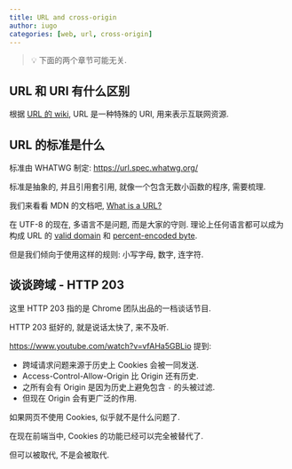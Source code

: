 ```yaml
---
title: URL and cross-origin
author: iugo
categories: [web, url, cross-origin]
---
```


> :bulb: 下面的两个章节可能无关.

## URL 和 URI 有什么区别

根据 [URL 的 wiki][0], URL 是一种特殊的 URI, 用来表示互联网资源.

## URL 的标准是什么

标准由 WHATWG 制定: <https://url.spec.whatwg.org/>

标准是抽象的, 并且引用套引用, 就像一个包含无数小函数的程序, 需要梳理.

我们来看看 MDN 的文档吧, [What is a URL?][1]

在 UTF-8 的现在, 多语言不是问题, 而是大家的守则.
理论上任何语言都可以成为构成 URL 的 [valid domain][2] 和 [percent-encoded byte][3].

但是我们倾向于使用这样的规则: 小写字母, 数字, 连字符.

[0]: https://en.wikipedia.org/wiki/URL
[1]: https://developer.mozilla.org/en-US/docs/Learn/Common_questions/What_is_a_URL
[2]: https://url.spec.whatwg.org/#valid-domain
[3]: https://url.spec.whatwg.org/#percent-encoded-byte

## 谈谈跨域 - HTTP 203

这里 HTTP 203 指的是 Chrome 团队出品的一档谈话节目.

HTTP 203 挺好的, 就是说话太快了, 来不及听.

<https://www.youtube.com/watch?v=vfAHa5GBLio> 提到:

- 跨域请求问题来源于历史上 Cookies 会被一同发送.
- Access-Control-Allow-Origin 比 Origin 还有历史.
- 之所有会有 Origin 是因为历史上避免包含 `-` 的头被过滤.
- 但现在 Origin 会有更广泛的作用.

如果网页不使用 Cookies, 似乎就不是什么问题了.

在现在前端当中, Cookies 的功能已经可以完全被替代了.

但可以被取代, 不是会被取代.
